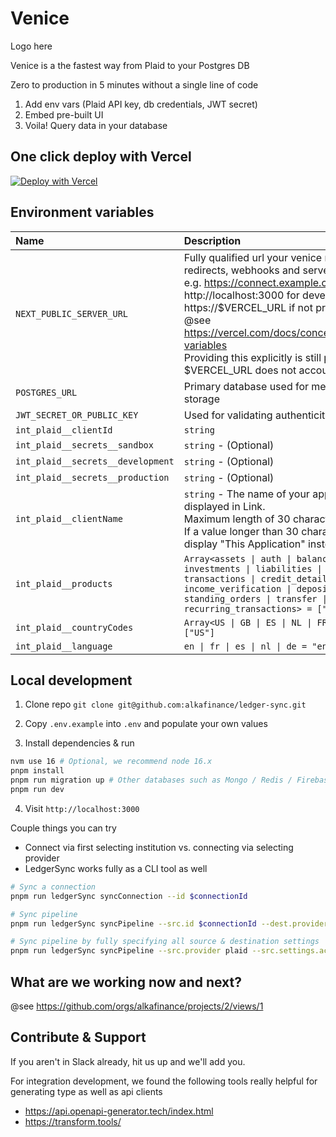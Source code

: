 # Venice

Logo here

Venice is a the fastest way from Plaid to your Postgres DB

Zero to production in 5 minutes without a single line of code
1. Add env vars (Plaid API key, db credentials, JWT secret)
2. Embed pre-built UI
3. Voila! Query data in your database

## One click deploy with Vercel

[![Deploy with Vercel](https://vercel.com/button)](https://vercel.com/new/clone?env=POSTGRES_URL%2Cint_plaid__clientId%2Cint_plaid__secrets__sandbox%2CJWT_SECRET_OR_PUBLIC_KEY&envDescription=Not%20all%20values%20are%20required.%20Use%20empty%20space%20to%20skip%20values&envLink=https%3A%2F%2Fgithub.com%2Falkafinance%2Fledger-sync%2Fblob%2Fmain%2Fapps%2Fapp-config%2FREADME.md&project-name=my-ledger-sync&repository-url=https%3A%2F%2Fgithub.com%2Falkafinance%2Fledger-sync&root-directory=apps%2Fnext)



## Environment variables

| Name                              | Description                                                                                                                                                                                                                                                                                                                                                                                                     |
| :-------------------------------- | :-------------------------------------------------------------------------------------------------------------------------------------------------------------------------------------------------------------------------------------------------------------------------------------------------------------------------------------------------------------------------------------------------------------- |
| `NEXT_PUBLIC_SERVER_URL`          | Fully qualified url your venice next.js app used for redirects, webhooks and server-side rendering.</br>e.g. https://connect.example.com or http://localhost:3000 for development. Defaults to https://$VERCEL_URL if not provided</br>@see https://vercel.com/docs/concepts/projects/environment-variables</br>Providing this explicitly is still preferrred as $VERCEL_URL does not account for custom domain |
| `POSTGRES_URL`                    | Primary database used for metadata and user data storage                                                                                                                                                                                                                                                                                                                                                        |
| `JWT_SECRET_OR_PUBLIC_KEY`        | Used for validating authenticity of accessToken                                                                                                                                                                                                                                                                                                                                                                 |
| `int_plaid__clientId`             | `string`                                                                                                                                                                                                                                                                                                                                                                                                        |
| `int_plaid__secrets__sandbox`     | `string` - (Optional)                                                                                                                                                                                                                                                                                                                                                                                           |
| `int_plaid__secrets__development` | `string` - (Optional)                                                                                                                                                                                                                                                                                                                                                                                           |
| `int_plaid__secrets__production`  | `string` - (Optional)                                                                                                                                                                                                                                                                                                                                                                                           |
| `int_plaid__clientName`           | `string` - The name of your application, as it should be displayed in Link.</br>Maximum length of 30 characters.</br>If a value longer than 30 characters is provided, Link will display "This Application" instead.                                                                                                                                                                                            |
| `int_plaid__products`             | `Array<assets \| auth \| balance \| identity \| investments \| liabilities \| payment_initiation \| transactions \| credit_details \| income \| income_verification \| deposit_switch \| standing_orders \| transfer \| employment \| recurring_transactions> = ["transactions"]`                                                                                                                               |
| `int_plaid__countryCodes`         | `Array<US \| GB \| ES \| NL \| FR \| IE \| CA \| DE \| IT> = ["US"]`                                                                                                                                                                                                                                                                                                                                            |
| `int_plaid__language`             | `en \| fr \| es \| nl \| de = "en"`                                                                                                                                                                                                                                                                                                                                                                             |



## Local development

1. Clone repo `git clone git@github.com:alkafinance/ledger-sync.git`

2. Copy `.env.example` into `.env` and populate your own values

3. Install dependencies & run

```bash
nvm use 16 # Optional, we recommend node 16.x
pnpm install
pnpm run migration up # Other databases such as Mongo / Redis / Firebase will be supported later. Let us know if you would like to contribute
pnpm run dev

```

4. Visit `http://localhost:3000`

Couple things you can try

- Connect via first selecting institution vs. connecting via selecting provider
- LedgerSync works fully as a CLI tool as well

```bash
# Sync a connection
pnpm run ledgerSync syncConnection --id $connectionId

# Sync pipeline
pnpm run ledgerSync syncPipeline --src.id $connectionId --dest.provider fs --dest.settings.basePath ./data

# Sync pipeline by fully specifying all source & destination settings
pnpm run ledgerSync syncPipeline --src.provider plaid --src.settings.accessToken $accessToken --dest.provider fs --dest.settings.basePath ./data
```

## What are we working now and next?

@see https://github.com/orgs/alkafinance/projects/2/views/1

## Contribute & Support

If you aren't in Slack already, hit us up and we'll add you.

For integration development, we found the following tools really helpful for generating
type as well as api clients
- https://api.openapi-generator.tech/index.html
- https://transform.tools/

